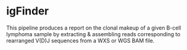# igFinder

This pipeline produces a report on the clonal makeup of a given B-cell lymphoma sample by extracting & assembling reads corresponding to rearranged V(D)J sequences from a WXS or WGS BAM file.
